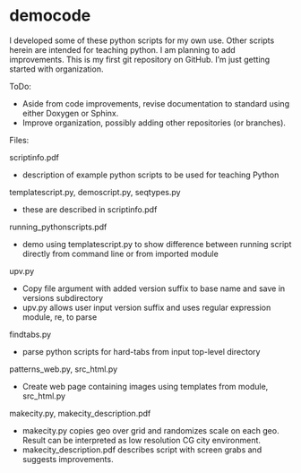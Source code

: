 # democode
I developed some of these python scripts for my own use. 
Other scripts herein are intended for teaching python. 
I am planning to add improvements. 
This is my first git repository on GitHub. I’m just getting started with organization. 

ToDo: 
- Aside from code improvements, revise documentation to standard using either Doxygen or Sphinx.
- Improve organization, possibly adding other repositories (or branches).

Files:

scriptinfo.pdf
- description of example python scripts to be used for teaching Python

templatescript.py, demoscript.py, seqtypes.py
- these are described in scriptinfo.pdf

running_pythonscripts.pdf
- demo using templatescript.py to show difference between running script directly from command line or from imported module

upv.py
- Copy file argument with added version suffix to base name and save in versions subdirectory
- upv.py allows user input version suffix and uses regular expression module, re, to parse

findtabs.py
- parse python scripts for hard-tabs from input top-level directory 

patterns_web.py, src_html.py
- Create web page containing images using templates from module, src_html.py

makecity.py, makecity_description.pdf
- makecity.py copies geo over grid and randomizes scale on each geo. Result can be interpreted as low resolution CG city environment.
- makecity_description.pdf describes script with screen grabs and suggests improvements.


